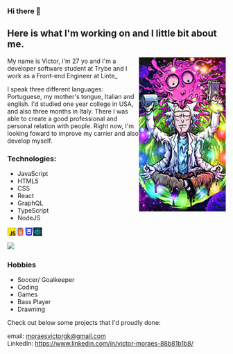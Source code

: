 ### Hi there 👋 
## Here is what I'm working on and I little bit about me. 
<img align = right src = "rickTranscending.jpg" width = 200px>
<p> My name is Victor, i'm 27 yo and I'm a developer software student at Trybe and I work as a Front-end Engineer at Linte_ <p>
<p> I speak three different languages: Portuguese, my mother's tongue, Italian and english. I'd studied one year college in USA, and also three months in Italy. There I was able to create a good professional and personal relation with people. Right now, I'm looking foward to improve my carrier and also develop myself. <p>
  
  ### Technologies:
  - JavaScript
  - HTML5
  - CSS
  - React
  - GraphQL
  - TypeScript
  - NodeJS
  
<img align = left src="jsLogo.jpg" width = 20 >
<img align = left src="logoHtml.jpg" width = 20>
<img align = left src="cssLogo.jpg" width = 20>
<img align = left src="reactLogo.jpg" width = 20><br><br>
  
  <div>
    <img =10px src="https://github-readme-stats.vercel.app/api?username=moraesvictor&show_icons=true&theme=radical"/>
   </div>
   
### Hobbies
 - Soccer/ Goalkeeper
 - Coding
 - Games
 - Bass Player
 - Drawning
<p>Check out below some projects that I'd proudly done: <p>
  
 <span> email: moraesvictorgk@gmail.com </span><br>
 <span> LinkedIn: https://www.linkedin.com/in/victor-moraes-88b81b1b8/</span> 
